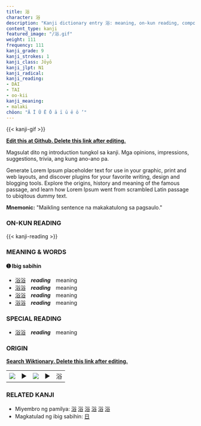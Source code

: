 ```yaml
---
title: 浴
character: 浴
description: "Kanji dictionary entry 浴: meaning, on-kun reading, compounds, origin, related kanji"
content_type: kanji
featured_image: "/浴.gif"
weight: 111
frequency: 111
kanji_grade: 9
kanji_strokes: 1
kanji_class: Jōyō
kanji_jlpt: N1
kanji_radical: 
kanji_reading: 
- DAI
- TAI
- oo-kii
kanji_meaning:
- malaki
chōon: "Ā Ī Ū Ē Ō ā ī ū ē ō ’"
---
```

[//]: # (Don't edit the line below. Kanji animated GIF code is automatically generated.)
{{< kanji-gif >}}

[//]: # (Edit below this line.)

**[Edit this at Github. Delete this link after editing.](https://github.com/tim0g/tim/tree/main/content/kanji/浴/index.md)**

Magsulat dito ng introduction tungkol sa kanji. Mga opinions, impressions, suggestions, trivia, ang kung ano-ano pa.

Generate Lorem Ipsum placeholder text for use in your graphic, print and web layouts, and discover plugins for your favorite writing, design and blogging tools. Explore the origins, history and meaning of the famous passage, and learn how Lorem Ipsum went from scrambled Latin passage to ubiqitous dummy text.
 
**Mnemonic:** "Maikling sentence na makakatulong sa pagsaulo."

### ON-KUN READING

[//]: # (Don't edit the line below. ON-KUN READING code is automatically generated.)
{{< kanji-reading >}}

### MEANING & WORDS

#### ➊ **Ibig sabihin**
  - [浴](../浴)[浴](../浴)　***reading***　meaning
  - [浴](../浴)[浴](../浴)　***reading***　meaning
  - [浴](../浴)[浴](../浴)　***reading***　meaning
  - [浴](../浴)[浴](../浴)　***reading***　meaning

### SPECIAL READING
  - [浴](../浴)[浴](../浴)　***reading***　meaning

### ORIGIN

**[Search Wiktionary. Delete this link after editing.](https://wiktionary.org/wiki/浴)**
<table class="kanji-table"><tr><td>
<img src="60px-浴-bronze.svg.png">
</td><td>▶</td><td>
<img src="60px-浴-oracle.svg.png">
</td><td>▶</td>
<td class="kanji-origin">浴</td>
</tr></table>

### RELATED KANJI
- Miyembro ng pamilya: [浴](../浴) [浴](../浴) [浴](../浴) [浴](../浴) [浴](../浴) [浴](../浴)
- Magkatulad ng ibig sabihin: [日](../日)
